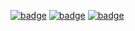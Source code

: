 [![badge](https://img.shields.io/github/actions/workflow/status/kinbei/Lua-Windows-Binaries/build_latest_version.yml?style=flat-square&logo=GitHub)](https://github.com/kinbei/Lua-Windows-Binaries/actions/workflows/build_latest_version.yml)
[![badge](https://img.shields.io/github/v/release/kinbei/Lua-Windows-Binaries?style=flat-square&logo=GitHub)](https://github.com/kinbei/Lua-Windows-Binaries/releases/latest)
[![badge](https://img.shields.io/github/downloads/kinbei/Lua-Windows-Binaries/total?style=flat-square&logo=GitHub)](https://github.com/kinbei/Lua-Windows-Binaries/releases/download/lua-5.4.6/Lua.zip)
